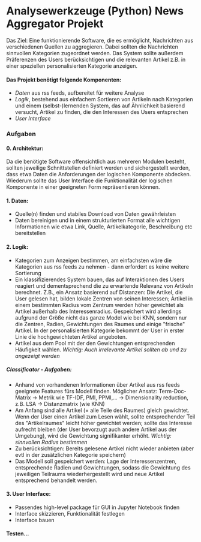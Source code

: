 # Analysewerkzeuge (Python) News Aggregator Projekt

Das Ziel: Eine funktionierende Software, die es ermöglicht, Nachrichten aus verschiedenen Quellen zu aggregieren. Dabei sollten die Nachrichten sinnvollen Kategorien zugeordnet werden. Das System sollte außerdem Präferenzen des Users berücksichtigen und die relevanten Artikel z.B. in einer speziellen personalisierten Kategorie anzeigen.

#### Das Projekt benötigt folgende Komponenten:
* *Daten* aus rss feeds, aufbereitet für weitere Analyse
* *Logik*, bestehend aus einfachem Sortieren von Artikeln nach Kategorien und einem (selbst-)lernenden System, das auf Ähnlichkeit basierend versucht, Artikel zu finden, die den Interessen des Users entsprechen
* *User Interface*

### Aufgaben
#### 0. Architektur:
Da die benötigte Software offensichtlich aus mehreren Modulen besteht, sollten jeweilige Schnittstellen definiert werden und sichergestellt werden, dass etwa Daten die Anforderungen der logischen Komponente abdecken. Wiederum sollte das User Interface die Funktionalität der logischen Komponente in einer geeigneten Form repräsentieren können.

#### 1. Daten: 
* Quelle(n) finden und stabiles Download von Daten gewährleisten
* Daten bereinigen und in einem strukturierten Format alle wichtigen Informationen wie etwa Link, Quelle, Artikelkategorie, Beschreibung etc bereitstellen

#### 2. Logik:
* Kategorien zum Anzeigen bestimmen, am einfachsten wäre die Kategorien aus rss feeds zu nehmen - dann erfordert es keine weitere Sortierung
* Ein klassifizierendes System bauen, das auf Interaktionen des Users reagiert und dementsprechend die zu erwartende Relevanz von Artikeln berechnet. Z.B., ein Ansatz basierend auf Distanzen: Die Artikel, die User gelesen hat, bilden lokale Zentren von seinen Interessen; Artikel in einem bestimmten Radius vom Zentrum werden höher gewichtet als Artikel außerhalb des Interessenradius. Gespeichert wird allerdings aufgrund der Größe nicht das ganze Model wie bei KNN, sondern nur die Zentren, Radien, Gewichtungen des Raumes und einige "frische" Artikel. In der personalisierten Kategorie bekommt der User in erster Linie die hochgewichteten Artikel angeboten.
* Artikel aus dem Pool mit der den Gewichtungen entsprechenden Häufigkeit wählen. *Wichtig: Auch irrelevante Artikel sollten ab und zu angezeigt werden*
##### Classificator - Aufgaben:
* Anhand von vorhandenen Informationen über Artikel aus rss feeds geeignete Features fürs Modell finden. Möglicher Ansatz: Term-Doc-Matrix -> Metrik wie TF-IDF, PMI, PPMI,... -> Dimensionality reduction, z.B. LSA -> Distanzmatrix (wie KNN)
* Am Anfang sind alle Artikel (= alle Teile des Raumes) gleich gewichtet. Wenn der User einen Artikel zum Lesen wählt, sollte entsprechender Teil des "Artikelraumes" leicht höher gewichtet werden; sollte das Interesse aufrecht bleiben (der User bevorzugt auch andere Artikel aus der Umgebung), wird die Gewichtung signifikanter erhöht. *Wichtig: sinnvollen Radius bestimmen*
* Zu berücksichtigen: Bereits gelesene Artikel nicht wieder anbieten (aber evtl in der zusätzlichen Kategorie speichern)
* Das Modell soll gespeichert werden: Lage der Interessenzentren, entsprechende Radien und Gewichtungen, sodass die Gewichtung des jeweiligen Teilraums wiederhergestellt wird und neue Artikel entsprechend behandelt werden.

#### 3. User Interface:
* Passendes high-level package für GUI in Jupyter Notebook finden
* Interface skizzieren, Funktionalität festlegen
* Interface bauen

#### Testen...
